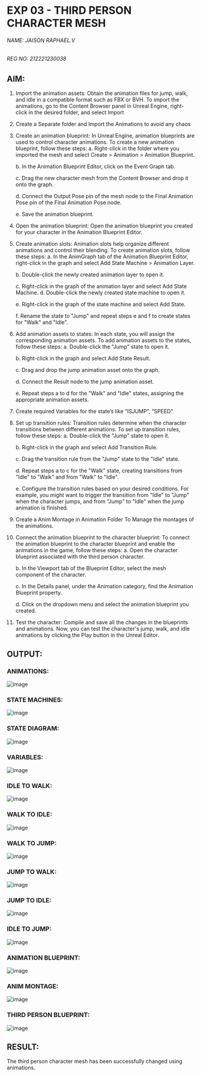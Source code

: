 # EXP 03 - THIRD PERSON CHARACTER MESH

###### NAME: JAISON RAPHAEL.V
###### REG NO: 212221230038

## AIM:

1. Import the animation assets: Obtain the animation files for jump, walk, and idle in a compatible format such as FBX or BVH. To import the animations, go to the Content Browser panel in Unreal Engine, right-click in the desired folder, and select Import 

2. Create a Separate folder and Import the Animations to avoid any chaos 

3. Create an animation blueprint: In Unreal Engine, animation blueprints are used to control character animations. To create a new animation blueprint, follow these steps: 
    a. Right-click in the folder where you imported the mesh and select Create > Animation > Animation Blueprint. 
    
    b. In the Animation Blueprint Editor, click on the Event Graph tab. 
    
    c. Drag the new character mesh from the Content Browser and drop it onto the graph. 
    
    d. Connect the Output Pose pin of the mesh node to the Final Animation Pose pin of the Final Animation Pose node. 
    
    e. Save the animation blueprint. 
    
4. Open the animation blueprint: Open the animation blueprint you created for your character in the Animation Blueprint Editor. 

5. Create animation slots: Animation slots help organize different animations and control their blending. To create animation slots, follow these steps: 
    a. In the AnimGraph tab of the Animation Blueprint Editor, right-click in the graph and select Add State Machine > Animation Layer. 
    
    b. Double-click the newly created animation layer to open it. 
    
    c. Right-click in the graph of the animation layer and select Add State Machine. d. Double-click the newly created state machine to open it. 
    
    e. Right-click in the graph of the state machine and select Add State. 
    
    f. Rename the state to "Jump" and repeat steps e and f to create states for "Walk" and "Idle".
    
6. Add animation assets to states: In each state, you will assign the corresponding animation assets. To add animation assets to the states, follow these steps: 
    a. Double-click the "Jump" state to open it. 

    b. Right-click in the graph and select Add State Result. 

    c. Drag and drop the jump animation asset onto the graph. 

    d. Connect the Result node to the jump animation asset.

    e. Repeat steps a to d for the "Walk" and "Idle" states, assigning the appropriate animation assets. 

7. Create required Variables for the state’s like “ISJUMP”, “SPEED”. 

8. Set up transition rules: Transition rules determine when the character transitions between different animations. To set up transition rules, follow these steps: 
    a. Double-click the "Jump" state to open it. 
    
    b. Right-click in the graph and select Add Transition Rule. 
    
    c. Drag the transition rule from the "Jump" state to the "Idle" state. 
    
    d. Repeat steps a to c for the "Walk" state, creating transitions from "Idle" to "Walk" and from "Walk" to "Idle". 
    
    e. Configure the transition rules based on your desired conditions. For example, you might want to trigger the transition from "Idle" to "Jump" when the character jumps, and from "Jump" to "Idle" when the jump animation is finished. 

9. Create a Anim Montage in Animation Folder To Manage the montages of the animations.

10. Connect the animation blueprint to the character blueprint: To connect the animation blueprint to the character blueprint and enable the animations in the game, follow these steps:
    a. Open the character blueprint associated with the third person character. 
    
    b. In the Viewport tab of the Blueprint Editor, select the mesh component of the character.
    
    c. In the Details panel, under the Animation category, find the Animation Blueprint property. 
    
    d. Click on the dropdown menu and select the animation blueprint you created. 

11. Test the character: Compile and save all the changes in the blueprints and animations. Now, you can test the character's jump, walk, and idle animations by clicking the Play button in the Unreal Editor.

## OUTPUT:

### ANIMATIONS:
![image](https://github.com/Aashima02/Third-Person-Character-Mesh-/assets/93427086/b158a3fe-3240-4924-b60d-dad143bcba8e)

### STATE MACHINES:
![image](https://github.com/Aashima02/Third-Person-Character-Mesh-/assets/93427086/c0aef584-f0d0-412e-8146-39f81157601d)


### STATE DIAGRAM:
![image](https://github.com/Aashima02/Third-Person-Character-Mesh-/assets/93427086/64df2671-740a-4ef5-b402-3b827876310b)


### VARIABLES:
![image](https://github.com/Aashima02/Third-Person-Character-Mesh-/assets/93427086/46ce9822-7e6f-40b4-921d-3fb2707f703f)


### IDLE TO WALK:
![image](https://github.com/Aashima02/Third-Person-Character-Mesh-/assets/93427086/7a8bbd64-ab15-445f-9280-e6155633f830)

### WALK TO IDLE:
![image](https://github.com/Aashima02/Third-Person-Character-Mesh-/assets/93427086/a46cbe0c-6ff6-4180-a4fe-b6f7387fc4c6)


### WALK TO JUMP:
![image](https://github.com/Aashima02/Third-Person-Character-Mesh-/assets/93427086/7096c02a-a7ed-4953-b2ba-2bfe2247cc9d)

### JUMP TO WALK:
![image](https://github.com/Aashima02/Third-Person-Character-Mesh-/assets/93427086/e27b4477-8010-40ce-8dac-764bc8663fa5)

### JUMP TO IDLE:
![image](https://github.com/Aashima02/Third-Person-Character-Mesh-/assets/93427086/ea71effd-b0f8-4106-8aab-8e294733e869)

### IDLE TO JUMP:
![image](https://github.com/Aashima02/Third-Person-Character-Mesh-/assets/93427086/47c81fbe-4bbd-45dd-88eb-7f7f07cda437)

### ANIMATION BLUEPRINT:
![image](https://github.com/Aashima02/Third-Person-Character-Mesh-/assets/93427086/743d99c0-7034-450b-bced-75fc9bc60211)

### ANIM MONTAGE:
![image](https://github.com/Aashima02/Third-Person-Character-Mesh-/assets/93427086/a6f7ef63-ec7c-4204-8ab6-ba9d33d9e705)

### THIRD PERSON BLUEPRINT:
![image](https://github.com/Aashima02/Third-Person-Character-Mesh-/assets/93427086/3c670727-d315-422f-82db-0158cbc04960)

## RESULT:

The third person character mesh has been successfully changed using animations.
